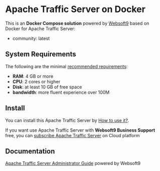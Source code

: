 # Apache Traffic Server on Docker  

This is an **Docker Compose solution** powered by [Websoft9](https://www.websoft9.com) based on Docker for Apache Traffic Server:


 - community:  latest


## System Requirements

The following are the minimal [recommended requirements](https://trafficserver.apache.org):

* **RAM**: 4 GB or more
* **CPU**: 2 cores or higher
* **Disk**: at least 10 GB of free space
* **bandwidth**: more fluent experience over 100M  

## Install

You can install this Apache Traffic Server by [How to use it?](https://github.com/Websoft9/docker-library#how-to-use-it).   

If you want use Apache Traffic Server with **Websoft9 Business Support** free, you can [subscribe Apache Traffic Server](https://www.websoft9.com/apps) on Cloud platform

## Documentation

[Apache Traffic Server Administrator Guide](https://support.websoft9.com/docs/trafficserver) powered by Websoft9